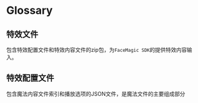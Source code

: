 # Glossary

## 特效文件

包含特效配置文件和特效内容文件的zip包，为`FaceMagic SDK`的提供特效内容输入。

## 特效配置文件

包含魔法内容文件索引和播放选项的JSON文件，是魔法文件的主要组成部分